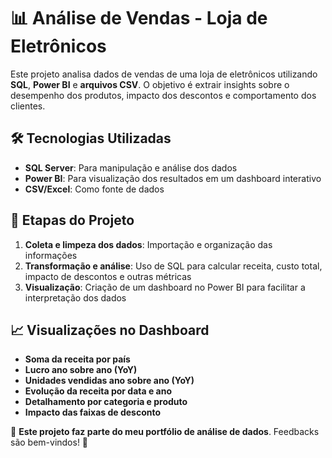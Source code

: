 # 📊 Análise de Vendas - Loja de Eletrônicos  

Este projeto analisa dados de vendas de uma loja de eletrônicos utilizando **SQL**, **Power BI** e **arquivos CSV**. O objetivo é extrair insights sobre o desempenho dos produtos, impacto dos descontos e comportamento dos clientes.  

## 🛠️ Tecnologias Utilizadas  
- **SQL Server**: Para manipulação e análise dos dados  
- **Power BI**: Para visualização dos resultados em um dashboard interativo  
- **CSV/Excel**: Como fonte de dados  

## 📌 Etapas do Projeto  
1. **Coleta e limpeza dos dados**: Importação e organização das informações  
2. **Transformação e análise**: Uso de SQL para calcular receita, custo total, impacto de descontos e outras métricas  
3. **Visualização**: Criação de um dashboard no Power BI para facilitar a interpretação dos dados  

## 📈 Visualizações no Dashboard  
- **Soma da receita por país**   
- **Lucro ano sobre ano (YoY)**   
- **Unidades vendidas ano sobre ano (YoY)**  
- **Evolução da receita por data e ano**  
- **Detalhamento por categoria e produto**  
- **Impacto das faixas de desconto**   

📌 **Este projeto faz parte do meu portfólio de análise de dados**. Feedbacks são bem-vindos! 🚀  
